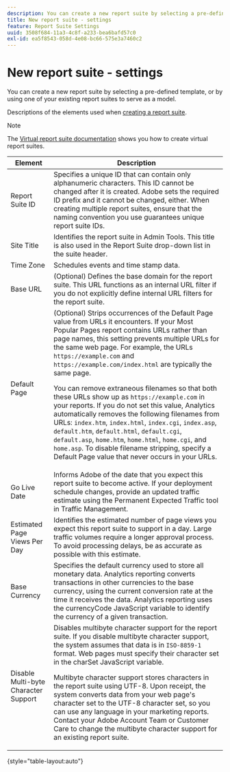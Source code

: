```yaml
---
description: You can create a new report suite by selecting a pre-defined template, or by using one of your existing report suites to serve as a model.
title: New report suite - settings
feature: Report Suite Settings
uuid: 3508f684-11a3-4c8f-a233-bea6bafd57c0
exl-id: ea5f8543-058d-4e08-bc66-575e3a7460c2
---
```

# New report suite - settings

You can create a new report suite by selecting a pre-defined template, or by using one of your existing report suites to serve as a model.

Descriptions of the elements used when [creating a report suite](/help/admin/admin/c-manage-report-suites/c-new-report-suite/t-create-a-report-suite.md).

>[!NOTE]
>
>The [Virtual report suite documentation](/help/components/vrs/c-workflow-vrs/vrs-create.md) shows you how to create virtual report suites.

| Element | Description |
| --- | --- |
| Report Suite ID | Specifies a unique ID that can contain only alphanumeric characters. This ID cannot be changed after it is created. Adobe sets the required ID prefix and it cannot be changed, either.  When creating multiple report suites, ensure that the naming convention you use guarantees unique report suite IDs. |
| Site Title | Identifies the report suite in  Admin Tools. This title is also used in the  Report Suite drop-down list in the suite header. |
| Time Zone | Schedules events and time stamp data. |
| Base URL | (Optional) Defines the base domain for the report suite. This URL functions as an internal URL filter if you do not explicitly define internal URL filters for the report suite. |
| Default Page | (Optional) Strips occurrences of the  Default Page value from URLs it encounters. If your  Most Popular Pages report contains URLs rather than page names, this setting prevents multiple URLs for the same web page.  For example, the URLs `https://example.com` and `https://example.com/index.html` are typically the same page.<p> You can remove extraneous filenames so that both these URLs show up as `https://example.com` in your reports. If you do not set this value, Analytics automatically removes the following filenames from URLs: `index.htm`, `index.html`, `index.cgi`, `index.asp`,  `default.htm`, `default.html`, `default.cgi`, `default.asp`, `home.htm`, `home.html`, `home.cgi`, and `home.asp`. To disable filename stripping, specify a Default Page value that never occurs in your URLs. |
| Go Live Date | Informs Adobe of the date that you expect this report suite to become active. If your deployment schedule changes, provide an updated traffic estimate using the  Permanent Expected Traffic tool in  Traffic Management. |
| Estimated Page Views Per Day | Identifies the estimated number of page views you expect this report suite to support in a day. Large traffic volumes require a longer approval process. To avoid processing delays, be as accurate as possible with this estimate. |
| Base Currency | Specifies the default currency used to store all monetary data. Analytics reporting converts transactions in other currencies to the base currency, using the current conversion rate at the time it receives the data. Analytics reporting uses the  currencyCode JavaScript variable to identify the currency of a given transaction. |
| Disable Multi-byte Character Support | Disables multibyte character support for the report suite. If you disable multibyte character support, the system assumes that data is in `ISO-8859-1` format. Web pages must specify their character set in the  charSet JavaScript variable. <p>Multibyte character support stores characters in the report suite using UTF-8. Upon receipt, the system converts data from your web page's character set to the UTF-8 character set, so you can use any language in your marketing reports.  Contact your Adobe Account Team or Customer Care to change the multibyte character support for an existing report suite. |

{style="table-layout:auto"}
